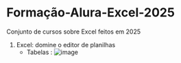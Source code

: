 # Formação-Alura-Excel-2025
Conjunto de cursos sobre Excel feitos em 2025
1. Excel: domine o editor de planilhas
   - Tabelas :
![image](https://github.com/user-attachments/assets/6ffa4a49-74f2-4219-803e-087ad5d2a280)

